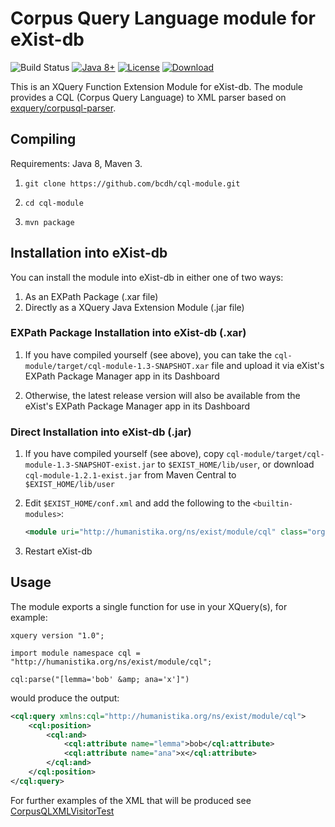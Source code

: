 # Corpus Query Language module for eXist-db
![Build Status](https://github.com/BCDH/cql-module/actions/workflows/ci.yml/badge.svg) [![Java 8+](https://img.shields.io/badge/java-8+-blue.svg)](http://java.oracle.com) [![License](https://img.shields.io/badge/license-GPL%202-blue.svg)](https://www.gnu.org/licenses/gpl-2.0.html) [![Download](https://img.shields.io/badge/download-version%201.2.1-ff69b4.svg)](http://search.maven.org/remotecontent?filepath=org/humanistika/exist/module/cql-module/1.2.1/cql-module-1.2.1-exist.jar)

This is an XQuery Function Extension Module for eXist-db. The module provides a CQL (Corpus Query Language) to XML parser based on [exquery/corpusql-parser](https://github.com/exquery/corpusql-parser).


## Compiling
Requirements: Java 8, Maven 3.

1. `git clone https://github.com/bcdh/cql-module.git`

2. `cd cql-module`

3. `mvn package`


## Installation into eXist-db
You can install the module into eXist-db in either one of two ways:
1. As an EXPath Package (.xar file)
2. Directly as a XQuery Java Extension Module (.jar file)

### EXPath Package Installation into eXist-db (.xar)
1. If you have compiled yourself (see above), you can take the `cql-module/target/cql-module-1.3-SNAPSHOT.xar` file and upload it via eXist's EXPath Package Manager app in its Dashboard

2. Otherwise, the latest release version will also be available from the eXist's EXPath Package Manager app in its Dashboard


### Direct Installation into eXist-db (.jar)
1. If you have compiled yourself (see above), copy `cql-module/target/cql-module-1.3-SNAPSHOT-exist.jar` to `$EXIST_HOME/lib/user`, or download `cql-module-1.2.1-exist.jar` from Maven Central to `$EXIST_HOME/lib/user`

2. Edit `$EXIST_HOME/conf.xml` and add the following to the `<builtin-modules>`:

    ```xml
    <module uri="http://humanistika.org/ns/exist/module/cql" class="org.humanistika.exist.module.cqlmodule.CQLModule"/>
    ```

3. Restart eXist-db

## Usage
The module exports a single function for use in your XQuery(s), for example:

```xquery
xquery version "1.0";

import module namespace cql = "http://humanistika.org/ns/exist/module/cql";

cql:parse("[lemma='bob' &amp; ana='x']")
```

would produce the output:

```xml
<cql:query xmlns:cql="http://humanistika.org/ns/exist/module/cql">
    <cql:position>
        <cql:and>
            <cql:attribute name="lemma">bob</cql:attribute>
            <cql:attribute name="ana">x</cql:attribute>
        </cql:and>
    </cql:position>
</cql:query>
```

For further examples of the XML that will be produced see [CorpusQLXMLVisitorTest](https://github.com/BCDH/cql-module/blob/master/src/test/java/org/humanistika/exist/module/cqlmodule/CorpusQLXMLVisitorTest.java#L42)
